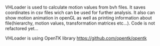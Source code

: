 VHLoader is used to calculate motion values from bvh files. It saves coordinates in csv files wich can be used for further analysis. It also can show motion animation in openGL as well as printing information about file(hierarchy, motion values, transformation matrices etc...). Code is not refactored yet...

VHLoader is using OpenTK library https://github.com/opentk/opentk
